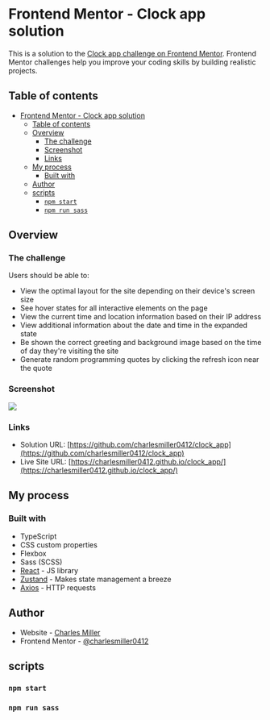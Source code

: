 # Frontend Mentor - Clock app solution

This is a solution to the [Clock app challenge on Frontend Mentor](https://www.frontendmentor.io/challenges/clock-app-LMFaxFwrM). Frontend Mentor challenges help you improve your coding skills by building realistic projects.

## Table of contents

- [Frontend Mentor - Clock app solution](#frontend-mentor---clock-app-solution)
  - [Table of contents](#table-of-contents)
  - [Overview](#overview)
    - [The challenge](#the-challenge)
    - [Screenshot](#screenshot)
    - [Links](#links)
  - [My process](#my-process)
    - [Built with](#built-with)
  - [Author](#author)
  - [scripts](#scripts)
    - [`npm start`](#npm-start)
    - [`npm run sass`](#npm-run-sass)

## Overview

### The challenge

Users should be able to:

-   View the optimal layout for the site depending on their device's screen size
-   See hover states for all interactive elements on the page
-   View the current time and location information based on their IP address
-   View additional information about the date and time in the expanded state
-   Be shown the correct greeting and background image based on the time of day they're visiting the site
-   Generate random programming quotes by clicking the refresh icon near the quote

### Screenshot

![](/Project%20Display%20Images/clockDesktop_.png)

### Links

-   Solution URL: [https://github.com/charlesmiller0412/clock_app](https://github.com/charlesmiller0412/clock_app)
-   Live Site URL: [https://charlesmiller0412.github.io/clock_app/](https://charlesmiller0412.github.io/clock_app/)

## My process

### Built with

-   TypeScript
-   CSS custom properties
-   Flexbox
-   Sass (SCSS)
-   [React](https://reactjs.org/) - JS library
-   [Zustand](https://github.com/pmndrs/zustand) - Makes state management a breeze
-   [Axios](https://axios-http.com/docs/intro) - HTTP requests

## Author

-   Website - [Charles Miller](https://www.charlesmiller.dev)
-   Frontend Mentor - [@charlesmiller0412](https://www.frontendmentor.io/profile/charlesmiller0412)

## scripts

### `npm start`

### `npm run sass`
